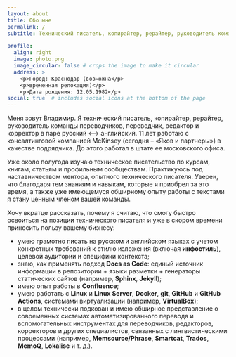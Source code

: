 ```yaml
---
layout: about
title: Обо мне
permalink: /
subtitle: Технический писатель, копирайтер, рерайтер, руководитель команды переводчиков, переводчик, редактор и корректор в паре русский <–> английский

profile:
  align: right
  image: photo.png
  image_circular: false # crops the image to make it circular
  address: >
    <p>Город: Краснодар (возможна</p>
    <p>временная релокация)</p>
    <p>Дата рождения: 12.05.1982</p>
social: true  # includes social icons at the bottom of the page
---
```


Меня зовут Владимир. Я технический писатель, копирайтер, рерайтер, руководитель команды переводчиков, переводчик, редактор и корректор в паре русский <–> английский. 11 лет работаю с консалтинговой компанией McKinsey (сегодня – «Яков и партнеры») в качестве подрядчика. До этого работал в штате ее московского офиса.

Уже около полугода изучаю техническое писательство по курсам, книгам, статьям и профильным сообществам. Практикуюсь под наставничеством ментора, опытного технического писателя. Уверен, что благодаря тем знаниям и навыкам, которые я приобрел за это время, а также уже имеющемуся обширному опыту работы с текстами я стану ценным членом вашей команды.

Хочу вкратце рассказать, почему я считаю, что смогу быстро освоиться на позиции технического писателя и уже в скором времени приносить пользу вашему бизнесу:

* умею грамотно писать на русском и английском языках с учетом конкретных требований к стилю изложения (включая **инфостиль**), целевой аудитории и специфики контекста;
* знаю, как применять подход **Docs as Code**: единый источник информации в репозитории + языки разметки + генераторы статических сайтов (например, **Sphinx**, **Jekyll**);
* имею опыт работы в **Confluence**;
* умею работать с **Linux** и **Linux Server**, **Docker**, **git**, **GitHub** и **GitHub Actions**, системами виртуализации (например, **VirtualBox**);
* в целом технически подкован и имею обширное представление о современных системах автоматизированного перевода и вспомогательных инструментах для переводчиков, редакторов, корректоров и других специалистов, связанных с лингвистическими процессами (например, **Memsource/Phrase**, **Smartcat**, **Trados**, **MemoQ**, **Lokalise** и т. д.).